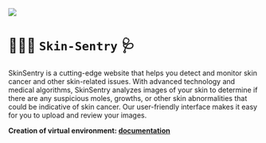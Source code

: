 
<img src="https://github.com/charan2308/heal/blob/main/assets/Bannerfinal">


# 🧑🏻‍⚕️ `Skin-Sentry` 🩺

SkinSentry is a cutting-edge website that helps you detect and monitor skin cancer and other skin-related issues. With advanced technology and medical algorithms, SkinSentry analyzes images of your skin to determine if there are any suspicious moles, growths, or other skin abnormalities that could be indicative of skin cancer. Our user-friendly interface makes it easy for you to upload and review your images.

<b >Creation of virtual environment: <a href="https://sohoxic.hashnode.dev/how-to-use-virtual-environments-with-the-built-in-venv-module-linuxmac">documentation</a> </b>
